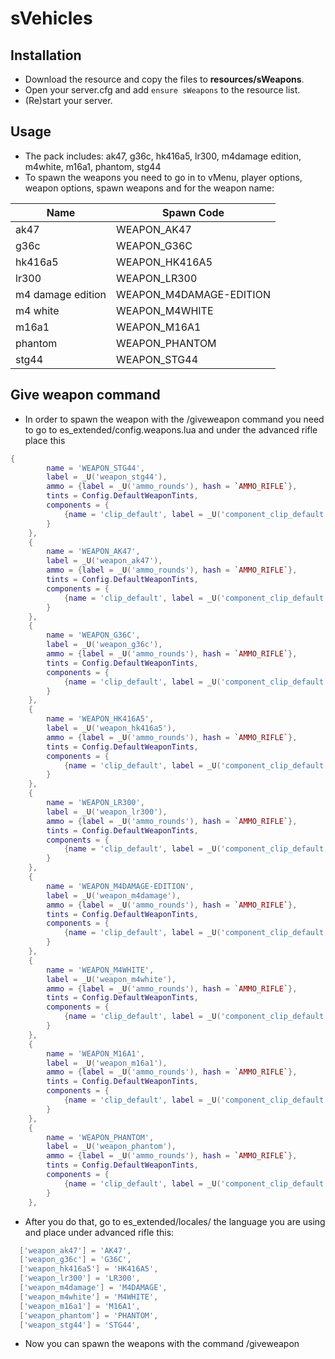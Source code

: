 # sVehicles
 
## Installation
- Download the resource and copy the files to **resources/sWeapons**.
- Open your server.cfg and add `ensure sWeapons` to the resource list.
- (Re)start your server.

## Usage
- The pack includes: ak47, g36c, hk416a5, lr300, m4damage edition, m4white, m16a1, phantom, stg44
- To spawn the weapons you need to go in to vMenu, player options, weapon options, spawn weapons and for the weapon name:

| Name                | Spawn Code                |
|---------------------|---------------------------|
| ak47                | WEAPON_AK47               |
| g36c                | WEAPON_G36C               |
| hk416a5             | WEAPON_HK416A5            |
| lr300               | WEAPON_LR300              |
| m4 damage edition   | WEAPON_M4DAMAGE-EDITION   |
| m4 white            | WEAPON_M4WHITE            |
| m16a1               | WEAPON_M16A1              |
| phantom             | WEAPON_PHANTOM            |
| stg44               | WEAPON_STG44              |

## Give weapon command
- In order to spawn the weapon with the /giveweapon command you need to go to es_extended/config.weapons.lua and under the advanced rifle place this

```lua
{
		name = 'WEAPON_STG44',
		label = _U('weapon_stg44'),
		ammo = {label = _U('ammo_rounds'), hash = `AMMO_RIFLE`},
		tints = Config.DefaultWeaponTints,
		components = {
			{name = 'clip_default', label = _U('component_clip_default'), hash = `COMPONENT_STG44_CLIP_01`}
		}
	},
	{
		name = 'WEAPON_AK47',
		label = _U('weapon_ak47'),
		ammo = {label = _U('ammo_rounds'), hash = `AMMO_RIFLE`},
		tints = Config.DefaultWeaponTints,
		components = {
			{name = 'clip_default', label = _U('component_clip_default'), hash = `COMPONENT_AK47_CLIP_01`}
		}
	},
	{
		name = 'WEAPON_G36C',
		label = _U('weapon_g36c'),
		ammo = {label = _U('ammo_rounds'), hash = `AMMO_RIFLE`},
		tints = Config.DefaultWeaponTints,
		components = {
			{name = 'clip_default', label = _U('component_clip_default'), hash = `COMPONENT_G36C_CLIP_01`}
		}
	},
	{
		name = 'WEAPON_HK416A5',
		label = _U('weapon_hk416a5'),
		ammo = {label = _U('ammo_rounds'), hash = `AMMO_RIFLE`},
		tints = Config.DefaultWeaponTints,
		components = {
			{name = 'clip_default', label = _U('component_clip_default'), hash = `COMPONENT_HK416A5_CLIP_01`}
		}
	},
	{
		name = 'WEAPON_LR300',
		label = _U('weapon_lr300'),
		ammo = {label = _U('ammo_rounds'), hash = `AMMO_RIFLE`},
		tints = Config.DefaultWeaponTints,
		components = {
			{name = 'clip_default', label = _U('component_clip_default'), hash = `COMPONENT_LR300_CLIP_01`}
		}
	},
	{
		name = 'WEAPON_M4DAMAGE-EDITION',
		label = _U('weapon_m4damage'),
		ammo = {label = _U('ammo_rounds'), hash = `AMMO_RIFLE`},
		tints = Config.DefaultWeaponTints,
		components = {
			{name = 'clip_default', label = _U('component_clip_default'), hash = `COMPONENT_M4DAMAGE-EDITION_CLIP_01`}
		}
	},
	{
		name = 'WEAPON_M4WHITE',
		label = _U('weapon_m4white'),
		ammo = {label = _U('ammo_rounds'), hash = `AMMO_RIFLE`},
		tints = Config.DefaultWeaponTints,
		components = {
			{name = 'clip_default', label = _U('component_clip_default'), hash = `COMPONENT_M4WHITE_CLIP_01`}
		}
	},
	{
		name = 'WEAPON_M16A1',
		label = _U('weapon_m16a1'),
		ammo = {label = _U('ammo_rounds'), hash = `AMMO_RIFLE`},
		tints = Config.DefaultWeaponTints,
		components = {
			{name = 'clip_default', label = _U('component_clip_default'), hash = `COMPONENT_M16A1_CLIP_01`}
		}
	},
	{
		name = 'WEAPON_PHANTOM',
		label = _U('weapon_phantom'),
		ammo = {label = _U('ammo_rounds'), hash = `AMMO_RIFLE`},
		tints = Config.DefaultWeaponTints,
		components = {
			{name = 'clip_default', label = _U('component_clip_default'), hash = `COMPONENT_PHANTOM_CLIP_01`}
		}
	},
```

- After you do that, go to es_extended/locales/ the language you are using and place under advanced rifle this:

```lua
  ['weapon_ak47'] = 'AK47',
  ['weapon_g36c'] = 'G36C',
  ['weapon_hk416a5'] = 'HK416A5',
  ['weapon_lr300'] = 'LR300',
  ['weapon_m4damage'] = 'M4DAMAGE',
  ['weapon_m4white'] = 'M4WHITE',
  ['weapon_m16a1'] = 'M16A1',
  ['weapon_phantom'] = 'PHANTOM',
  ['weapon_stg44'] = 'STG44',
  ```

 - Now you can spawn the weapons with the command /giveweapon